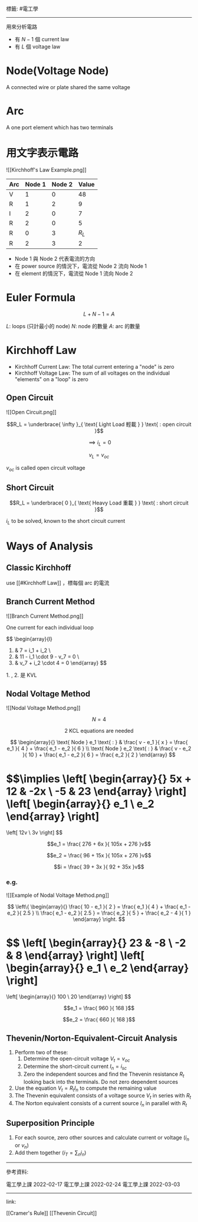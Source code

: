 標籤: #電工學 

---

用來分析電路

- 有 $N - 1$ 個 current law
- 有 $L$ 個 voltage law

# Node(Voltage Node)

A connected wire or plate shared the same voltage

# Arc

A one port element which has two terminals

# 用文字表示電路

![[Kirchhoff's Law Example.png]]

| Arc | Node 1 | Node 2 | Value |
| --- | ------ | ------ | ----- |
| V   | 1      | 0      | 48    |
| R   | 1      | 2      | 9     |
| I   | 2      | 0      | 7     |
| R   | 2      | 0      | 5     |
| R   | 0      | 3      | $R_L$ |
| R   | 2      | 3      | 2     | 

- Node 1 與 Node 2 代表電流的方向
- 在 power source 的情況下，電流從 Node 2 流向 Node 1
- 在 element 的情況下，電流從 Node 1 流向 Node 2

# Euler Formula

$$L + N - 1 = A$$

$L$: loops (只計最小的 node)
$N$: node 的數量
$A$: arc 的數量

# Kirchhoff Law

- Kirchhoff Current Law: The total current entering a "node" is zero
- Kirchhoff Voltage Law: The sum of all voltages on the individual "elements" on a "loop" is zero

## Open Circuit

![[Open Circuit.png]]

$$R_L = \underbrace{ \infty }_{ \text{ Light Load 輕載 } } \text{ : open circuit }$$

$$\implies i_L = 0$$

$$v_L = v_{ oc }$$

$v_{ oc }$ is called open circuit voltage

## Short Circuit

$$R_L = \underbrace{ 0 }_{ \text{ Heavy Load 重載 } } \text{ : short circuit }$$

$i_L$ to be solved, known to the short circuit current

# Ways of Analysis

## Classic Kirchhoff

use [[#Kirchhoff Law]] ，標每個 arc 的電流

## Branch Current Method

![[Branch Current Method.png]]

One current for each individual loop

$$
\begin{array}{l}
1. & 7 = i_1 + i_2 \\
2. & 11 - i_1 \cdot 9 - v_7 = 0 \\
3. & v_7 + i_2 \cdot 4 = 0
\end{array}
$$

$1.\ , \ 2.$ 是 $\text{ KVL }$

## Nodal Voltage Method

![[Nodal Voltage Method.png]]

$$N = 4$$

$$2 \text{ KCL equations are needed }$$

$$
\begin{array}{}
\text{ Node } e_1 \text{ : } & \frac{ v - e_1 }{ x } = \frac{ e_1 }{ 4 } + \frac{ e_1 - e_2 }{ 6 } \\
\text{ Node } e_2 \text{ : } & \frac{ v - e_2 }{ 10 } + \frac{ e_1 - e_2 }{ 6 } = \frac{ e_2 }{ 2 }
\end{array}
$$

$$\implies 
\left[
\begin{array}{}
5x + 12 & -2x \\
-5 & 23
\end{array}
\right]
\left[
\begin{array}{}
e_1 \\
e_2
\end{array}
\right]
=
\left[
12v \\
3v
\right]
$$

$$e_1 = \frac{ 276 + 6x }{ 105x + 276 }v$$

$$e_2 = \frac{ 96 + 15x }{ 105x + 276 }v$$

$$i = \frac{ 39 + 3x }{ 92 + 35x }v$$

### e.g.

![[Example of Nodal Voltage Method.png]]

$$
\left\{
\begin{array}{}
\frac{ 10 - e_1 }{ 2 } = \frac{ e_1 }{ 4 } + \frac{ e_1 - e_2 }{ 2.5 } \\
\frac{ e_1 - e_2 }{ 2.5 } = \frac{ e_2 }{ 5 } + \frac{ e_2 - 4 }{ 1 }
\end{array}
\right.
$$

$$
\left[
\begin{array}{}
23 & -8 \\
-2 & 8
\end{array}
\right]
\left[
\begin{array}{}
e_1 \\
e_2
\end{array}
\right]
=
\left[
\begin{array}{}
100 \\
20
\end{array}
\right]
$$

$$e_1 = \frac{ 960 }{ 168 }$$

$$e_2 = \frac{ 660 }{ 168 }$$

## Thevenin/Norton-Equivalent-Circuit Analysis

1. Perform two of these:
	1. Determine the open-circuit voltage $V_t = v_{ oc }$
	2. Determine the short-circuit current $I_n = i_{ sc }$
	3. Zero the independent sources and find the Thevenin resistance $R_t$ looking back into the terminals. Do not zero dependent sources
2. Use the equation $V_t = R_t I_n$ to compute the remaining value
3. The Thevenin equivalent consists of a voltage source $V_t$ in series with $R_t$
4. The Norton equivalent consists of a current source $I_n$ in parallel with $R_t$

## Superposition Principle

1. For each source, zero other sources and calculate current or voltage ($i_n$ or $v_n$)
2. Add them together ($i_T = \sum_{ n } i_n$)

---

參考資料:

電工學上課 2022-02-17
電工學上課 2022-02-24
電工學上課 2022-03-03

---

link:

[[Cramer's Rule]]
[[Thevenin Circuit]]